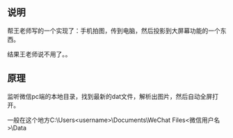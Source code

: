 ## 说明

帮王老师写的一个实现了：手机拍图，传到电脑，然后投影到大屏幕功能的一个东西。

结果王老师说不用了。。

## 原理

监听微信pc端的本地目录，找到最新的dat文件，解析出图片，然后自动全屏打开。

一般在这个地方C:\Users\<username>\Documents\WeChat Files\<微信用户名>\Data